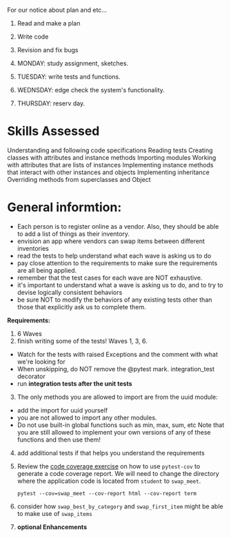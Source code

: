 For our notice about plan and etc... 

 1. Read and make a plan
 2. Write code
 3. Revision and fix bugs

1. MONDAY: study assignment, sketches.
2. TUESDAY: write tests and functions.
3. WEDNSDAY: edge check the system's functionality.
4. THURSDAY: reserv day.

# Skills Assessed
Understanding and following code specifications
Reading tests
Creating classes with attributes and instance methods
Importing modules
Working with attributes that are lists of instances
Implementing instance methods that interact with other instances and objects
Implementing inheritance
Overriding methods from superclasses and Object


# General informtion:

- Each person is to register online as a vendor. Also, they should be able to add a list of things as their inventory.
- envision an app where vendors can swap items between different inventories
- read the tests to help understand what each wave is asking us to do
- pay close attention to the requirements to make sure the requirements are all being applied.
- remember that the test cases for each wave are NOT exhaustive.
- it's important to understand what a wave is asking us to do, and to try to devise logically consistent behaviors
- be sure NOT to modify the behaviors of any existing tests other than those that explicitly ask us to complete them.

**Requirements:**

1. 6 Waves
2. finish writing some of the tests! Waves 1, 3, 6. 
- Watch for the tests with raised Exceptions and the comment with what we're looking for
- When unskipping, do NOT remove the @pytest mark. integration_test decorator
- run **integration tests after  the unit tests**
3. The only methods you are allowed to import are from the uuid module:
- add the import for uuid yourself
- you are not allowed to import any other modules.
- Do not use built-in global functions such as min, max, sum, etc
Note that you are still allowed to implement your own versions of any of these functions and then use them!
4. add additional tests if that helps you understand the requirements
5. Review the [code coverage exercise](https://github.com/adaGold/code-coverage-exercise) on how to use `pytest-cov` to generate a code coverage report. We will need to change the directory where the application code is located from `student` to `swap_meet`.
    
    `pytest --cov=swap_meet --cov-report html --cov-report term`
    
6. consider how `swap_best_by_category` and `swap_first_item` might be able to make use of `swap_items`
7. **optional Enhancements**





